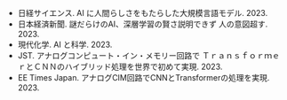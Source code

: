 - 日経サイエンス. AI に人間らしさをもたらした大規模言語モデル. 2023.
- 日本経済新聞. 謎だらけのAI、深層学習の賢さ説明できず 人の意図超す. 2023.
- 現代化学. AI と科学. 2023.
- JST. アナログコンピュート・イン・メモリー回路で ＴｒａｎｓｆｏｒｍｅｒとＣＮＮのハイブリッド処理を世界で初めて実現. 2023.
- EE Times Japan. アナログCIM回路でCNNとTransformerの処理を実現. 2023.
